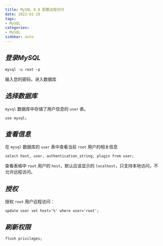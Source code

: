 ```yaml
---
title: MySQL 8.0 配置远程访问
date: 2022-01-19
tags:
- MySQL
categories:
- MySQL
sidebar: auto
---
```




## ***登录MySQL***

```shell
mysql -u root -p
```

输入您的密码，进入数据库

## ***选择数据库***

`mysql` 数据库中存储了用户信息的 `user` 表。

```mysql
use mysql;
```

## ***查看信息***

在 `mysql` 数据库的 `user` 表中查看当前 `root` 用户的相关信息

```mysql
select host, user, authentication_string, plugin from user; 
```

查看表格中 `root` 用户的 `host`，默认应该显示的 `localhost`，只支持本地访问，不允许远程访问。

## ***授权***

授权 `root` 用户远程访问：

```mysql
update user set host='%' where user='root';
```

## ***刷新权限***

```mysql
flush privileges;
```

